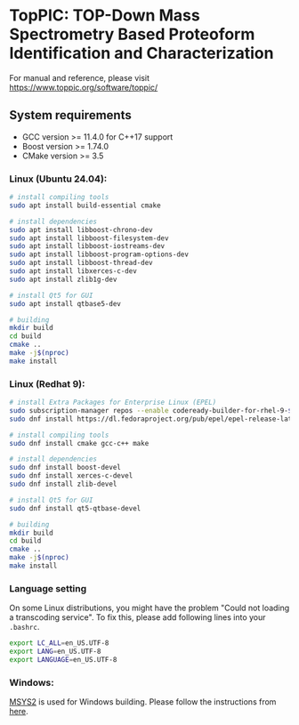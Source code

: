 # TopPIC: TOP-Down Mass Spectrometry Based Proteoform Identification and Characterization

For manual and reference, please visit https://www.toppic.org/software/toppic/

## System requirements

* GCC version >= 11.4.0 for C++17 support
* Boost version >= 1.74.0
* CMake version >= 3.5

### Linux (Ubuntu 24.04):

```sh
# install compiling tools
sudo apt install build-essential cmake

# install dependencies
sudo apt install libboost-chrono-dev 
sudo apt install libboost-filesystem-dev 
sudo apt install libboost-iostreams-dev 
sudo apt install libboost-program-options-dev 
sudo apt install libboost-thread-dev 
sudo apt install libxerces-c-dev  
sudo apt install zlib1g-dev 

# install Qt5 for GUI
sudo apt install qtbase5-dev

# building
mkdir build
cd build
cmake ..
make -j$(nproc)
make install
```

### Linux (Redhat 9):

```sh
# install Extra Packages for Enterprise Linux (EPEL)
sudo subscription-manager repos --enable codeready-builder-for-rhel-9-$(arch)-rpms
sudo dnf install https://dl.fedoraproject.org/pub/epel/epel-release-latest-9.noarch.rpm

# install compiling tools
sudo dnf install cmake gcc-c++ make

# install dependencies
sudo dnf install boost-devel 
sudo dnf install xerces-c-devel
sudo dnf install zlib-devel

# install Qt5 for GUI
sudo dnf install qt5-qtbase-devel

# building
mkdir build
cd build
cmake ..
make -j$(nproc)
make install
```

### Language setting

On some Linux distributions, you might have the problem "Could not loading a transcoding service".
To fix this, please add following lines into your `.bashrc`.

```sh
export LC_ALL=en_US.UTF-8
export LANG=en_US.UTF-8
export LANGUAGE=en_US.UTF-8
```

### Windows:

[MSYS2](http://www.msys2.org/) is used for Windows building. Please follow the instructions from [here](doc/windows_build.md).
